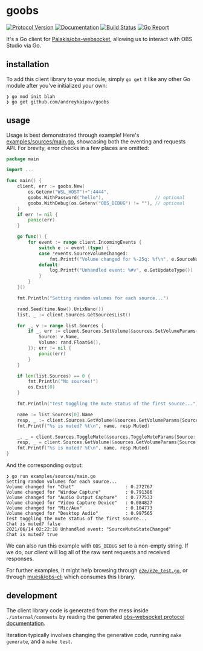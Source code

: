# goobs

[![Protocol Version][protocol-img]][protocol-url]
[![Documentation][doc-img]][doc-url]
[![Build Status][build-img]][build-url]
[![Go Report][goreport-img]][goreport-url]

[protocol-img]: https://img.shields.io/badge/obs--websocket-v4.9.1-blue?logo=obs-studio&style=flat-square
[protocol-url]: https://github.com/Palakis/obs-websocket/blob/4.9.1/docs/generated/protocol.md
[doc-img]: https://img.shields.io/badge/pkg.go.dev-reference-blue?logo=go&logoColor=white&style=flat-square
[doc-url]: https://pkg.go.dev/github.com/andreykaipov/goobs
[build-img]: https://img.shields.io/github/workflow/status/andreykaipov/goobs/test?logo=github&style=flat-square
[build-url]: https://github.com/andreykaipov/goobs/actions/workflows/ci.yml
[goreport-img]: https://goreportcard.com/badge/github.com/andreykaipov/goobs?logo=go&logoColor=white&style=flat-square
[goreport-url]: https://goreportcard.com/report/github.com/andreykaipov/goobs

It's a Go client for
[Palakis/obs-websocket](https://github.com/Palakis/obs-websocket), allowing us
to interact with OBS Studio via Go.

## installation

To add this client library to your module, simply `go get` it like any other Go
module after you've initialized your own:

```console
❯ go mod init blah
❯ go get github.com/andreykaipov/goobs
```

## usage

Usage is best demonstrated through example! Here's
[examples/sources/main.go](examples/sources/main.go), showcasing both the
eventing and requests API. For brevity, error checks in a few places are
omitted:

```go
package main

import ...

func main() {
	client, err := goobs.New(
		os.Getenv("WSL_HOST")+":4444",
		goobs.WithPassword("hello"),                   // optional
		goobs.WithDebug(os.Getenv("OBS_DEBUG") != ""), // optional
	)
	if err != nil {
		panic(err)
	}

	go func() {
		for event := range client.IncomingEvents {
			switch e := event.(type) {
			case *events.SourceVolumeChanged:
				fmt.Printf("Volume changed for %-25q: %f\n", e.SourceName, e.Volume)
			default:
				log.Printf("Unhandled event: %#v", e.GetUpdateType())
			}
		}
	}()

	fmt.Println("Setting random volumes for each source...")

	rand.Seed(time.Now().UnixNano())
	list, _ := client.Sources.GetSourcesList()

	for _, v := range list.Sources {
		if _, err := client.Sources.SetVolume(&sources.SetVolumeParams{
			Source: v.Name,
			Volume: rand.Float64(),
		}); err != nil {
			panic(err)
		}
	}

	if len(list.Sources) == 0 {
		fmt.Println("No sources!")
		os.Exit(0)
	}

	fmt.Println("Test toggling the mute status of the first source...")

	name := list.Sources[0].Name
	resp, _ := client.Sources.GetVolume(&sources.GetVolumeParams{Source: name})
	fmt.Printf("%s is muted? %t\n", name, resp.Muted)

	_, _ = client.Sources.ToggleMute(&sources.ToggleMuteParams{Source: name})
	resp, _ = client.Sources.GetVolume(&sources.GetVolumeParams{Source: name})
	fmt.Printf("%s is muted? %t\n", name, resp.Muted)
}
```

And the corresponding output:

```console
❯ go run examples/sources/main.go
Setting random volumes for each source...
Volume changed for "Chat"                   : 0.272767
Volume changed for "Window Capture"         : 0.791386
Volume changed for "Audio Output Capture"   : 0.777533
Volume changed for "Video Capture Device"   : 0.084827
Volume changed for "Mic/Aux"                : 0.104773
Volume changed for "Desktop Audio"          : 0.997565
Test toggling the mute status of the first source...
Chat is muted? false
2021/06/14 02:22:18 Unhandled event: "SourceMuteStateChanged"
Chat is muted? true
```

We can also run this example with `OBS_DEBUG` set to a non-empty string. If we
do, our client will log all of the raw sent requests and received responses.

For further examples, it might help browsing through
[`e2e/e2e_test.go`](./e2e/e2e_test.go), or through
[muesli/obs-cli](https://github.com/muesli/obs-cli) which consumes this library.

## development

The client library code is generated from the mess inside `./internal/comments`
by reading the generated [obs-websocket protocol
documentation](https://github.com/Palakis/obs-websocket/blob/4.9.1/docs/generated/comments.json).

Iteration typically involves changing the generative code, running `make
generate`, and a `make test`.
